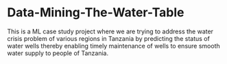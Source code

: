 # Data-Mining-The-Water-Table
This is a ML case study project where we are trying to address the water crisis problem of various regions in Tanzania by predicting the status of water wells thereby enabling timely maintenance of wells to ensure smooth water supply to people of Tanzania.  
